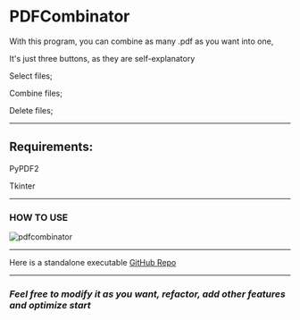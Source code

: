 # PDFCombinator

With this program, you can combine as many .pdf as you want into one,

It's just three buttons, as they are self-explanatory

Select files;

Combine files;

Delete files;

______________________________________________________________________________________________________________________
## Requirements:

PyPDF2

Tkinter

_______________________________________________________________________________________________________________________
### **__HOW TO USE__**

![pdfcombinator](https://user-images.githubusercontent.com/106356397/196777141-369e3378-ad50-44c0-a9d1-8fe6c6e34f0a.gif)

________________________________________________________________________________________________________________________
Here is a standalone executable [GitHub Repo](https://github.com/jglmendo/PDFCombinator/blob/main/pdfcombinator_EXE.exe)
________________________________________________________________________________________________________________________

### *_Feel free to modify it as you want, refactor, add other features and optimize start_*
